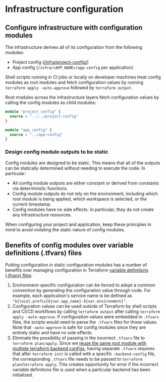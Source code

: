 # Infrastructure configuration

## Configure infrastructure with configuration modules

The infrastructure derives all of its configuration from the following modules:

- Project config ([/infra/project-config/](/infra/project-config/))
- App config (`/infra/<APP_NAME>/app-config` per application)

Shell scripts running in CI jobs or locally on developer machines treat config modules as root modules and fetch configuration values by running `terraform apply -auto-approve` followed by `terraform output`.

Root modules across the infrastructure layers fetch configuration values by calling the config modules as child modules:

```terraform
module "project_config" {
  source = "../../project-config"
}

module "app_config" {
  source = "../app-config"
}
```

### Design config module outputs to be static

Config modules are designed to be static. This means that all of the outputs can be statically determined without needing to execute the code. In particular:

- All config module outputs are either constant or derived from constants via deterministic functions.
- Config module outputs do not rely on the environment, including which root module is being applied, which workspace is selected, or the current timestamp.
- Config modules have no side effects. In particular, they do not create any infrastructure resources.

When configuring your project and application, keep these principles in mind to avoid violating the static nature of config modules.

## Benefits of config modules over variable definitions (.tfvars) files

Putting configuration in static configuration modules has a number of benefits over managing configuration in Terraform [variable definitions (.tfvars) files](https://developer.hashicorp.com/terraform/language/values/variables#assigning-values-to-root-module-variables):

1. Environment-specific configuration can be forced to adopt a common convention by generating the configuration value through code. For example, each application's service name is be defined as `"${local.prefix}${var.app_name}-${var.environment}"`.
2. Configuration values can be used outside of Terraform by shell scripts and CI/CD workflows by calling `terraform output` after calling `terraform apply -auto-approve`. If configuration values were embedded in `.tfvars` files, the scripts would need to parse the `.tfvars` files for those values. Note that `-auto-approve` is safe for config modules since they are entirely static and have no side effects.
3. Eliminate the possibility of passing in the incorrect `.tfvars` file to `terraform plan/apply`. Since we [reuse the same root module with multiple terraform backend configs](/docs/decisions/infra/2023-05-09-separate-terraform-backend-configs-into-separate-config-files.md), having separate `.tfvars` requires that after `terraform init` is called with a specific `-backend-config` file, the corresponding `.tfvars` file needs to be passed to `terraform plan`/`terraform apply`. This creates opportunity for error if the incorrect variable definitions file is used when a particular backend has been initialized.
